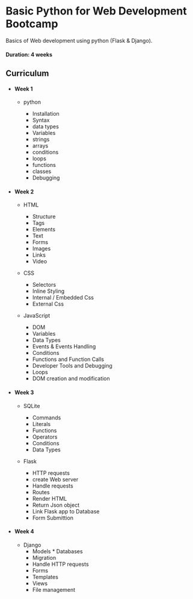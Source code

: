 # Basic Python for Web Development Bootcamp

Basics of Web development using python (Flask & Django).

#### Duration: 4 weeks

## Curriculum

* #### Week 1

     - python

          * Installation
          * Syntax
          * data types
          * Variables
          * strings
          * arrays
          * conditions
          * loops
          * functions
          * classes
          * Debugging
          
* #### Week 2

     - HTML

          * Structure
          * Tags
          * Elements
          * Text
          * Forms
          * Images
          * Links
          * Video

     - CSS

          * Selectors
          * Inline Styling
          * Internal / Embedded Css
          * External Css

     - JavaScript

          * DOM
          * Variables
          * Data Types
          * Events & Events Handling
          * Conditions
          * Functions and Function Calls
          * Developer Tools and Debugging
          * Loops
          * DOM creation and modification

* #### Week 3

     - SQLite

          * Commands
          * Literals
          * Functions
          * Operators
          * Conditions
          * Data Types

     - Flask

          * HTTP requests
          * create Web server
          * Handle requests
          * Routes
          * Render HTML
          * Return Json object
          * Link Flask app to Database
          * Form Submittion

* #### Week 4

     - Django
          * Models * Databases
          * Migration
          * Handle HTTP requests
          * Forms
          * Templates
          * Views
          * File management